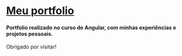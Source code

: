 # [Meu portfolio](https://luks-santos.github.io/meu-portfolio/)

#### Portfolio realizado no curso de Angular, com minhas experiências e projetos pessoais.
Obrigado por visitar!
